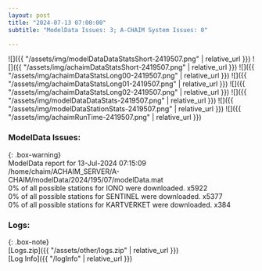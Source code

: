 ```yaml
---
layout: post
title: "2024-07-13 07:00:00"
subtitle: "ModelData Issues: 3; A-CHAIM System Issues: 0"

---
```


![]({{ "/assets/img/modelDataDataStatsShort-2419507.png" | relative_url }})
![]({{ "/assets/img/achaimDataStatsShort-2419507.png" | relative_url }})
![]({{ "/assets/img/achaimDataStatsLong00-2419507.png" | relative_url }})
![]({{ "/assets/img/achaimDataStatsLong01-2419507.png" | relative_url }})
![]({{ "/assets/img/achaimDataStatsLong02-2419507.png" | relative_url }})
![]({{ "/assets/img/modelDataDataStats-2419507.png" | relative_url }})
![]({{ "/assets/img/modelDataStationStats-2419507.png" | relative_url }})
![]({{ "/assets/img/achaimRunTime-2419507.png" | relative_url }})


### ModelData Issues:  
  
{: .box-warning}  
 ModelData report for 13-Jul-2024 07:15:09   
 /home/chaim/ACHAIM_SERVER/A-CHAIM/modelData/2024/195/07/modelData.mat   
 0% of all possible stations for IONO were downloaded. x5922   
 0% of all possible stations for SENTINEL were downloaded. x5377   
 0% of all possible stations for KARTVERKET were downloaded. x384   
  


### Logs:  
  
{: .box-note}  
[Logs.zip]({{ "/assets/other/logs.zip" | relative_url }})  
[Log Info]({{ "/logInfo" | relative_url }})  
